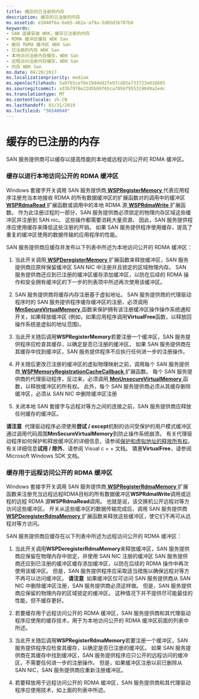 ```yaml
---
title: 缓存的已注册的内存
description: 缓存的已注册的内存
ms.assetid: e1040f6a-6e65-462a-a79a-5d05d36787b0
keywords:
- SAN 连接安装 WDK，缓存已注册的内存
- RDMA 缓冲区缓存 WDK San
- 缓存 RDMA 缓冲区 WDK San
- 已注册的内存 WDK San
- 本地访问注册内存缓存，WDK San
- 远程访问注册内存缓存，WDK San
- 内存 WDK San
ms.date: 04/20/2017
ms.localizationpriority: medium
ms.openlocfilehash: 5a0f85cef0e19d4dd2fe97cd85e733723e016665
ms.sourcegitcommit: a33b7978e22d5bb9f65ca7056f955319049a2e4c
ms.translationtype: MT
ms.contentlocale: zh-CN
ms.lasthandoff: 01/31/2019
ms.locfileid: "56540640"
---
```

# <a name="caching-registered-memory"></a>缓存的已注册的内存





SAN 服务提供商可以缓存以提高性能的本地或远程访问公开的 RDMA 缓冲区。

### <a name="caching-rdma-buffers-exposed-for-local-access"></a>缓存以进行本地访问公开的 RDMA 缓冲区

Windows 套接字开关调用 SAN 服务提供商[ **WSPRegisterMemory** ](https://msdn.microsoft.com/library/windows/hardware/ff566311)代表应用程序注册充当本地接收 RDMA 的所有数据缓冲区的扩展函数对的调用中的缓冲区[ **WSPRdmaRead** ](https://msdn.microsoft.com/library/windows/hardware/ff566304)扩展函数或调用中的本地 RDMA 源[ **WSPRdmaWrite** ](https://msdn.microsoft.com/library/windows/hardware/ff566306)扩展函数。 作为此注册过程的一部分，SAN 服务提供商必须锁定的物理内存区域这些缓冲区并注册到 SAN nic。 这些操作都需要消耗大量资源。 因此，SAN 服务提供程序应使用缓存来降低这些注册的开销。 如果 SAN 服务提供程序使用缓存，提高了重复的缓冲区使用的数据传输的应用程序的性能。

SAN 服务提供商应缓存并发布以下列表中所述为本地访问公开的 RDMA 缓冲区：

1.  当此开关调用[ **WSPDeregisterMemory** ](https://msdn.microsoft.com/library/windows/hardware/ff566279)扩展函数来释放缓冲区，SAN 服务提供商应原样保留缓冲区 SAN NIC 中注册并且锁定的区域物理内存。 SAN 服务提供商还应到已注册的缓冲区缓存添加缓冲区，以防在后续的 RDMA 操作和安全拥有缓冲区的下一步的列表项中所述再次使用该缓冲区。

2.  SAN 服务提供商将缓存内存注册基于虚拟地址。 SAN 服务提供商的代理驱动程序时的 SAN 服务提供程序缓存缓冲区的注册，必须调用[ **MmSecureVirtualMemory** ](https://msdn.microsoft.com/library/windows/hardware/ff556374)函数来保护拥有该注册缓冲区操作操作系统通知开关，如果释放缓冲区 (例如，如果应用程序调用**VirtualFree**函数，以释放回操作系统是虚拟的地址范围)。

3.  当此开关随后调用**WSPRegisterMemory**若要注册一个缓冲区，SAN 服务提供程序应检查其缓存，以确定是否已注册的缓冲区。 如果 SAN 服务提供商在其缓存中找到缓冲区，SAN 服务提供程序不应执行任何进一步的注册操作。

4.  开关随后更改已注册的缓冲区的虚拟物理映射之前，调用每个 SAN 服务提供商[ **WSPMemoryRegistrationCacheCallback** ](https://msdn.microsoft.com/library/windows/hardware/ff566299)扩展函数。 每个 SAN 服务提供商的代理驱动程序，反过来，必须调用[ **MmUnsecureVirtualMemory** ](https://msdn.microsoft.com/library/windows/hardware/ff556395)函数，以释放缓冲区的所有权。 此外，每个 SAN 服务提供商必须从其缓存删除缓冲区，必须从 SAN NIC 中删除缓冲区注册

5.  关闭本地 SAN 套接字与远程对等方之间的连接之前，SAN 服务提供商应释放任何缓存的缓冲区。

**请注意**  代理驱动程序必须使用**尝试 / except**机制的访问受保护的用户模式缓冲区通过调用代码周围**MmSecureVirtualMemory**到防止操作系统崩溃。 有关代理驱动程序如何保护和释放缓冲区的详细信息，请参阅[保护和虚拟地址的释放所有权](securing-and-releasing-ownership-of-virtual-addresses.md)。 有关详细信息**试用 / 除外**，请参阅 Visual c + + 文档。 璝惠**VirtualFree**，请参阅 Microsoft Windows SDK 文档。

 

### <a name="caching-rdma-buffers-exposed-for-remote-access"></a>缓存用于远程访问公开的 RDMA 缓冲区

Windows 套接字开关调用 SAN 服务提供商[ **WSPRegisterRdmaMemory** ](https://msdn.microsoft.com/library/windows/hardware/ff566313)扩展函数来注册充当远程远程RDMA目标的所有数据缓冲区**WSPRdmaWrite**调用或远程的远程 RDMA 源**WSPRdmaRead**调用。 也就是说，该交换机公开远程对等方访问这些缓冲区。 开关从这些缓冲区的数据传输完成后，调用 SAN 服务提供商[ **WSPDeregisterRdmaMemory** ](https://msdn.microsoft.com/library/windows/hardware/ff566281)扩展函数来释放这些缓冲区，使它们不再可从远程对等方访问。

SAN 服务提供商应缓存在以下列表中所述为远程访问公开的 RDMA 缓冲区：

1.  当此开关调用**WSPDeregisterRdmaMemory**来释放缓冲区，SAN 服务提供商应保留在物理内存中锁定，并使用 SAN NIC 注册的缓冲区 SAN 服务提供商还应到已注册的缓冲区缓存添加缓冲区，以防在后续的 RDMA 操作中再次使用该缓冲区。 但是，SAN 服务提供程序应采取适当措施以确保远程对等方不再可以访问缓冲区。
    **请注意**  如果缓冲区仅可访问 SAN 服务提供商从 SAN NIC 中删除缓冲区注册，SAN 服务提供商必须这样做。 但是，SAN 服务提供商应保留的物理内存的区域锁定的缓冲区。 这种情况下并不提供尽可能最佳的性能，但不缓存更好。

     

2.  若要缓存用于远程访问公开的 RDMA 缓冲区，SAN 服务提供商和其代理驱动程序应使用的缓存技术，用于为本地访问公开的 RDMA 缓冲区前面的列表中所述。

3.  当此开关随后调用**WSPRegisterRdmaMemory**若要注册一个缓冲区，SAN 服务提供程序应检查其缓存，以确定是否已注册的缓冲区。 如果 SAN 服务提供商在其缓存中找到缓冲区，SAN 服务提供程序应只公开的远程访问的缓冲区，不需要任何进一步的注册操作。 但是，如果缓冲区注册以前已删除从 SAN NIC，SAN 服务提供商应重新注册缓冲区。

4.  若要释放用于远程访问公开的 RDMA 缓冲区，SAN 服务提供商和其代理驱动程序应使用技术，如上面的列表中所述。

 

 





